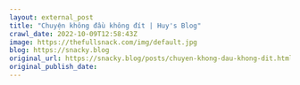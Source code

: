 ```yaml
---
layout: external_post
title: "Chuyện không đầu không đít | Huy's Blog"
crawl_date: 2022-10-09T12:58:43Z
image: https://thefullsnack.com/img/default.jpg
blog: https://snacky.blog
original_url: https://snacky.blog/posts/chuyen-khong-dau-khong-dit.html
original_publish_date: 
---
```


